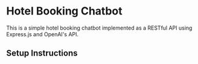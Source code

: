 # Hotel Booking Chatbot

This is a simple hotel booking chatbot implemented as a RESTful API using Express.js and OpenAI's API.

## Setup Instructions